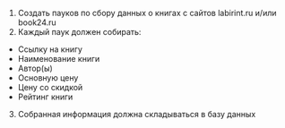 1) Создать пауков по сбору данных о книгах с сайтов labirint.ru и/или book24.ru  
2) Каждый паук должен собирать:  
* Ссылку на книгу  
* Наименование книги  
* Автор(ы)  
* Основную цену  
* Цену со скидкой  
* Рейтинг книги  
3) Собранная информация должна складываться в базу данных  